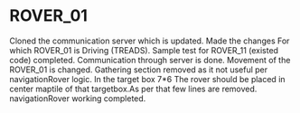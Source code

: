 # ROVER_01
Cloned the communication server which is updated. 
Made the changes For which ROVER_01 is Driving (TREADS).
Sample test for ROVER_11 (existed code) completed.
Communication through server is done. 
Movement of the ROVER_01 is changed. 
Gathering section removed as it not useful per navigationRover logic. In the target box 7*6 The rover should be placed in center maptile of that targetbox.As per that few lines are removed. navigationRover working completed.
